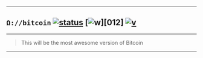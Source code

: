 
---

## `Ω://bitcoin` [![status][000]][001] [![w][002]][012] [![v][003]][004]

---

> This will be the most awesome version of Bitcoin

---

[000]: https://travis-ci.org/btc0/bitcoin-omega.svg?branch=master
[001]: https://travis-ci.org/btc0/bitcoin-omega
[002]: https://img.shields.io/badge/github-wiki-orange.svg
[003]: https://github.com/btc0/bitcoin-omega/wiki
[004]: https://img.shields.io/badge/release-v0.1--alpha-blue.svg
